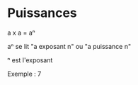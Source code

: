 # Puissances

a x a = aⁿ

aⁿ se lit "a exposant n" ou "a puissance n"

ⁿ est l'exposant

Exemple : 7


